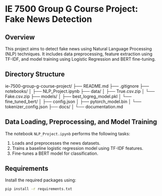# IE 7500 Group G Course Project: Fake News Detection

## Overview
This project aims to detect fake news using Natural Language Processing (NLP) techniques. It includes data preprocessing, feature extraction using TF-IDF, and model training using Logistic Regression and BERT fine-tuning.

## Directory Structure
ie-7500-group-g-course-project/ ├── README.md ├── .gitignore ├── notebooks/ │ ├── NLP_Project.ipynb ├── data/ │ ├── True.csv.zip │ └── Fake.csv.zip ├── models/ │ ├── best_logreg_model.pkl │ └── fine_tuned_bert/ │ ├── config.json │ ├── pytorch_model.bin │ └── tokenizer_config.json ├── docs/ │ └── documentation.md

## Data Loading, Preprocessing, and Model Training

The notebook `NLP_Project.ipynb` performs the following tasks:
1. Loads and preprocesses the news datasets.
2. Trains a baseline logistic regression model using TF-IDF features.
3. Fine-tunes a BERT model for classification.

## Requirements

Install the required packages using:
```bash
pip install -r requirements.txt
